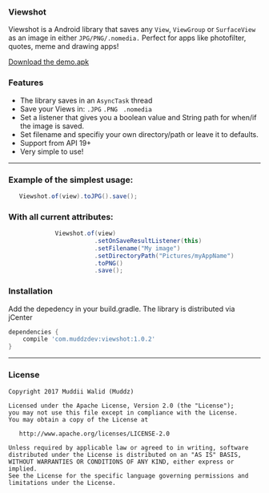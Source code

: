 ### Viewshot

Viewshot is a Android library that saves any `View`, `ViewGroup` or `SurfaceView` as an image in either `JPG/PNG/.nomedia.`
Perfect for apps like photofilter, quotes, meme and drawing apps!


<a href="https://github.com/Muddz/Viewshot/raw/master/demo.apk">Download the demo.apk</a>

### Features

- The library saves in an ```AsyncTask``` thread
- Save your Views in: ```.JPG```  ```.PNG ``` ```.nomedia```
- Set a listener that gives you a boolean value and String path for when/if the image is saved.
- Set filename and specifiy your own directory/path or leave it to defaults.
- Support from API 19+
- Very simple to use!
----

### Example of the simplest usage:

```java
   Viewshot.of(view).toJPG().save();
```

### With all current attributes:

```java
             Viewshot.of(view)
                        .setOnSaveResultListener(this)
                        .setFilename("My image")
                        .setDirectoryPath("Pictures/myAppName")
                        .toPNG()
                        .save();
```
    
    
### Installation

Add the depedency in your build.gradle. The library is distributed via jCenter

```groovy
dependencies {
    compile 'com.muddzdev:viewshot:1.0.2'  
}
```
 ----

### License

    Copyright 2017 Muddii Walid (Muddz)

    Licensed under the Apache License, Version 2.0 (the "License");
    you may not use this file except in compliance with the License.
    You may obtain a copy of the License at

       http://www.apache.org/licenses/LICENSE-2.0

    Unless required by applicable law or agreed to in writing, software
    distributed under the License is distributed on an "AS IS" BASIS,
    WITHOUT WARRANTIES OR CONDITIONS OF ANY KIND, either express or implied.
    See the License for the specific language governing permissions and
    limitations under the License.
